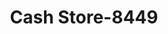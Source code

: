 ---
f_zip-code: 83714
f_state-code: ID
title: Cash Store-8449
f_phone: 208-853-7555
f_city-only: Boise
f_address: 7476 W State Street Boise
f_location-unique-id: '8449'
slug: cash-store-8449
updated-on: '2024-05-30T13:46:58.046Z'
created-on: '2024-05-30T13:36:59.803Z'
published-on: '2024-05-30T13:54:32.469Z'
f_city-state: cms/city/boise-id.md
f_company: cms/company/cash-store.md
f_state: cms/state/idaho.md
layout: '[payday-loan].html'
tags: payday-loan
---
